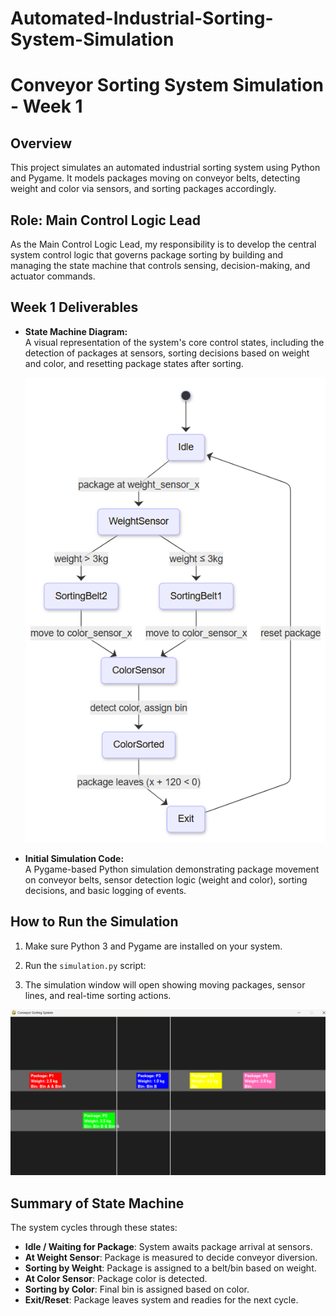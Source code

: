 # Automated-Industrial-Sorting-System-Simulation
# Conveyor Sorting System Simulation - Week 1

## Overview
This project simulates an automated industrial sorting system using Python and Pygame. It models packages moving on conveyor belts, detecting weight and color via sensors, and sorting packages accordingly.

## Role: Main Control Logic Lead
As the Main Control Logic Lead, my responsibility is to develop the central system control logic that governs package sorting by building and managing the state machine that controls sensing, decision-making, and actuator commands.

## Week 1 Deliverables

- **State Machine Diagram:**  
  A visual representation of the system's core control states, including the detection of packages at sensors, sorting decisions based on weight and color, and resetting package states after sorting.

  ![State Machine Diagram](https://github.com/Prabhudev2004/Automated-Industrial-Sorting-System-Simulation/blob/e34cb132f965aec80fe9e3fba4dbf79a5f1b7b53/Screenshot%202025-08-06%20160343.png)

- **Initial Simulation Code:**  
  A Pygame-based Python simulation demonstrating package movement on conveyor belts, sensor detection logic (weight and color), sorting decisions, and basic logging of events.

## How to Run the Simulation

1. Make sure Python 3 and Pygame are installed on your system.
2. Run the `simulation.py` script:

3. The simulation window will open showing moving packages, sensor lines, and real-time sorting actions.

![simulation output](https://github.com/Prabhudev2004/Automated-Industrial-Sorting-System-Simulation/blob/46cd8b97bd9c25c7c04756f82e28bacadafa4e4f/Screenshot%202025-08-06%20154055.png)


## Summary of State Machine

The system cycles through these states:

- **Idle / Waiting for Package**: System awaits package arrival at sensors.
- **At Weight Sensor**: Package is measured to decide conveyor diversion.
- **Sorting by Weight**: Package is assigned to a belt/bin based on weight.
- **At Color Sensor**: Package color is detected.
- **Sorting by Color**: Final bin is assigned based on color.
- **Exit/Reset**: Package leaves system and readies for the next cycle.





